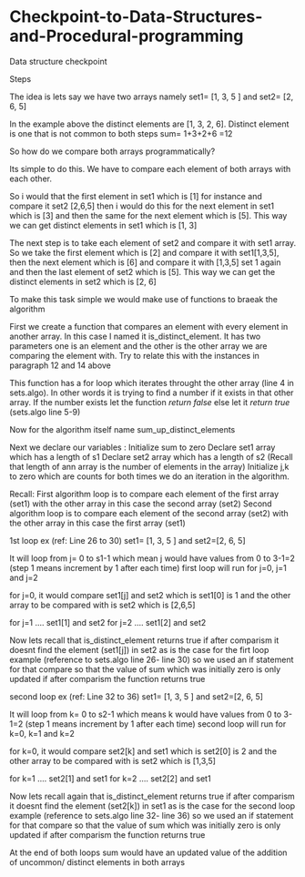 # Checkpoint-to-Data-Structures-and-Procedural-programming
Data structure checkpoint

Steps

The idea is lets say we have two arrays namely set1= [1, 3, 5 ] and set2= [2, 6, 5]

In the example above the distinct elements are [1, 3, 2, 6]. Distinct element is one that is not common to both steps
sum= 1+3+2+6 =12

So how do we compare both arrays programmatically?

Its simple to do this. We have to compare each element of both arrays with each other.

So i would that the first element in set1 which is [1] for instance and compare it set2 [2,6,5] then i would do this for the next element in set1 which is [3] and then the same for the next element which is [5]. This way we can get distinct elements in set1 which is [1, 3]

The next step is to take each element of set2 and compare it with set1 array. So we take the first element which is [2] and compare it with set1[1,3,5], then the next element which is [6] and compare it with [1,3,5] set 1 again and then the last element of set2 which is [5]. This way we can get the distinct elements in set2 which is [2, 6]


To make this task simple we would make use of functions to braeak the algorithm

First we create a function that compares an element with every element in another array. In this case I named it is_distinct_element. It has two parameters one is an element and the other is the other array we are comparing the element with. Try to relate this with the instances in paragraph 12 and 14 above

This function has a for loop which iterates throught the other array (line 4 in sets.algo). In other words it is trying to find a number if it exists in that other array. 
If the number exists let the function *return false* else let it *return true* (sets.algo line 5-9)

Now for the algorithm itself name sum_up_distinct_elements

Next we declare our variables :
Initialize sum to zero
Declare set1 array which has a length of s1 
Declare set2 array which has a length of s2
(Recall that length of ann array is the number of elements in the array)
Initialize j,k to zero which are counts for both times we do an iteration in the algorithm.

Recall: 
First algorithm loop is to compare each element of the first array (set1) with the other array in this case the second array (set2)
Second algorithm loop is to compare each element of the second array (set2) with the other array in this case the first array (set1)

1st loop ex (ref: Line 26 to 30)
set1= [1, 3, 5 ] and set2=[2, 6, 5]

It will loop from j= 0 to s1-1 which mean j would have values from 0 to 3-1=2  (step 1 means increment by 1 after each time)
first loop will run for j=0, j=1 and j=2


for j=0, it would compare set1[j] and set2 which is set1[0] is 1 and the other array to be compared with is set2 which is [2,6,5]

for j=1 .... set1[1] and set2
for j=2 .... set1[2] and set2

Now lets recall that is_distinct_element returns true if after comparism it doesnt find the element (set1[j]) in set2 as is the case for the firt loop example (reference to sets.algo line 26- line 30)
so we used an if statement for that compare so that the value of sum which was initially zero is only updated if after comparism the function returns true

second loop ex (ref: Line 32 to 36)
set1= [1, 3, 5 ] and set2=[2, 6, 5]

It will loop from k= 0 to s2-1 which means k would have values from 0 to 3-1=2  (step 1 means increment by 1 after each time)
second loop will run for k=0, k=1 and k=2


for k=0, it would compare set2[k] and set1 which is set2[0] is 2 and the other array to be compared with is set2 which is [1,3,5]

for k=1 .... set2[1] and set1
for k=2 .... set2[2] and set1

Now lets recall again that is_distinct_element returns true if after comparism it doesnt find the element (set2[k]) in set1 as is the case for the second loop example (reference to sets.algo line 32- line 36)
so we used an if statement for that compare so that the value of sum which was initially zero is only updated if after comparism the function returns true

At the end of both loops sum would have an updated value of the addition of uncommon/ distinct elements in both arrays
